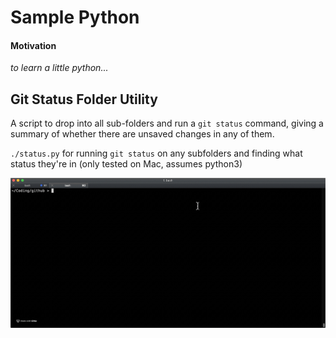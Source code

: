 # Sample Python

#### Motivation

_to learn a little python..._

## Git Status Folder Utility

A script to drop into all sub-folders and run a `git status` command, giving a summary of whether there are unsaved changes in any of them.

`./status.py` for running `git status` on any subfolders and finding what status they're in (only tested on Mac, assumes python3)

![Git Status Folders Demo](./git-status-folders-demo.gif)
